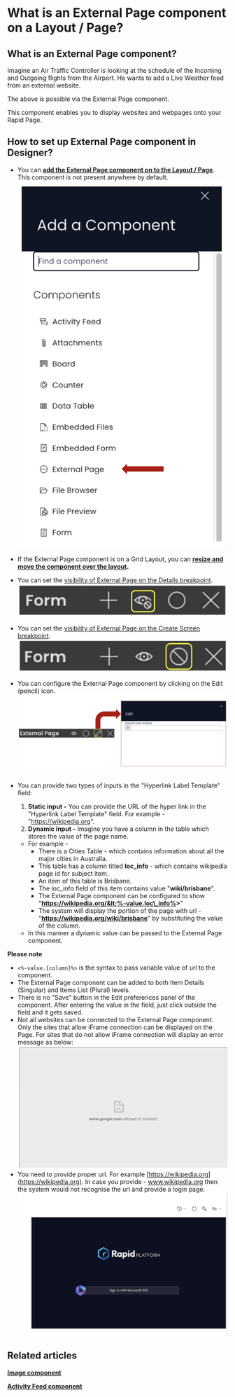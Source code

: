 # What is an External Page component on a Layout / Page?

## **What is an External Page component?**

Imagine an Air Traffic Controller is looking at the schedule of the Incoming and Outgoing flights from the Airport. He wants to add a Live Weather feed from an external website.

The above is possible via the External Page component.

This component enables you to display websites and webpages onto your Rapid Page.

## **How to set up External Page component in Designer?**

- You can **[add the External Page component on to the Layout / Page](https://docs.rapidplatform.com/books/experiences/page/how-to-add-a-component-to-a-layout-page "How to add a component to a Layout / Page?")**. This component is not present anywhere by default. 
    ![Component list](<Component list.png>)
- If the External Page component is on a Grid Layout, you can **[resize and move the component over the layout](https://docs.rapidplatform.com/books/experiences/page/how-to-arrange-a-component-on-grid-layout "How to arrange a component on Grid layout?").**
- You can set the [visibility of External Page on the Details breakpoint](https://docs.rapidplatform.com/books/experiences/page/how-to-set-a-component-to-be-visible-hidden-on-item-details-and-create-breakpoints "How to set a component to be visible / hidden on 'Item Details' and 'Create' breakpoints?").   
    ![Visiblity toggle](<../Visiblity toggle.png>)
- You can set the [visibility of External Page on the Create Screen breakpoint](https://docs.rapidplatform.com/books/experiences/page/how-to-set-a-component-to-be-visible-hidden-on-item-details-and-create-breakpoints "How to set a component to be visible / hidden on 'Item Details' and 'Create' breakpoints?").   
    ![Display toggle](<../Display toggle.png>)
- You can configure the External Page component by clicking on the Edit (pencil) icon. 
    ![Configuration panel](<Configuration panel.png>)
- You can provide two types of inputs in the "Hyperlink Label Template" field:

  1. **Static input -** You can provide the URL of the hyper link in the "Hyperlink Label Template" field. For example - "https://wikipedia.org".
  2. **Dynamic input -** Imagine you have a column in the table which stores the value of the page name.

    - For example -
       - There is a Cities Table - which contains information about all the major cities in Australia.
       - This table has a column titled **loc\_info** - which contains wikipedia page id for subject item.
       - An item of this table is Brisbane.
       - The loc\_info field of this item contains value "**wiki/brisbane**".
       - The External Page component can be configured to show "**https://wikipedia.org/&lt;%-value.loc\_info%&gt;**"
       - The system will display the portion of the page with url - "**https://wikipedia.org/wiki/brisbane**" by substituting the value of the column.
    - In this manner a dynamic value can be passed to the External Page component.

**Please note**

- `<%-value.{column}%>` is the syntax to pass variable value of url to the component.
- The External Page component can be added to both Item Details (Singular) and Items List (Plural) levels.
- There is no "Save" button in the Edit preferences panel of the component. After entering the value in the field, just click outside the field and it gets saved.
- Not all websites can be connected to the External Page component. Only the sites that allow iFrame connection can be displayed on the Page. For sites that do not allow iFrame connection will display an error message as below: 
    ![Errored external page](<Errored external page.png>)
- You need to provide proper url. For example [https://wikipedia.org](https://wikipedia.org). In case you provide - www.wikipedia.org then the system would not recognise the url and provide a login page.
    ![Rapid login page](<Rapid login page.png>)

## **Related articles**

[**Image component**](https://docs.rapidplatform.com/books/experiences/page/what-is-an-image-component-on-a-layout-page "What is an Image component on a Layout / Page?")

**[Activity Feed component](https://docs.rapidplatform.com/books/experiences/page/what-is-an-activity-feed-component-on-a-layout-page "What is an Activity Feed component on a Layout / Page?")**